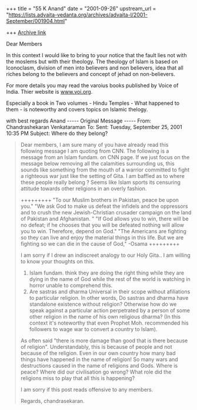 +++
title = "55 K Anand"
date = "2001-09-26"
upstream_url = "https://lists.advaita-vedanta.org/archives/advaita-l/2001-September/001904.html"

+++
[Archive link](https://lists.advaita-vedanta.org/archives/advaita-l/2001-September/001904.html)

Dear Members

In this context I would like to bring to your notice that the fault lies not
with the moslems but with their theology. The theology of Islam is based on
Iconoclasm, division of men into believers and non believers, idea that all
riches belong to the believers and concept of jehad on non-believers.

For more details you may read the varoius books published by Voice of India.
Thier website is www.voi.org.

Especially a book in Two volumes - Hindu Temples - What happened to them -
is noteworthy and covers topics on Islamic thelogy.

with best regards
Anand
----- Original Message -----
From: Chandrashekaran Venkataraman <VCHANDRA at AMBERNETWORKS.COM>
To: <ADVAITA-L at LISTS.ADVAITA-VEDANTA.ORG>
Sent: Tuesday, September 25, 2001 10:35 PM
Subject: Where do they belong?


> Dear members,
>   I am sure many of you have already read this following message I am
> quoting from CNN.
>   The following is a message from an Islam fundam. on CNN page. If we just
> focus on the message below removing all the calamities surrounding us,
> this sounds like something from the mouth of a warrior committed to fight
> a righteous war just like the setting of Gita. I am baffled as to where
> these people really belong ? Seems like Islam sports its censuring
attitude
> towards other religions in an overly fashion.
>
> +++++++++
> "To our Muslim brothers in Pakistan, peace be upon you."
> "We ask God to make us defeat the infidels and the oppressors and to crush
> the
> new Jewish-Christian crusader campaign on the land of Pakistan and
> Afghanistan. "
> "If God allows you to win, there will be no defeat; if he chooses that you
> will
> be defeated nothing will allow you to win. Therefore, depend on God."
> "The Americans are fighting so they can live and enjoy the material things
> in
> this life. But we are fighting so we can die in the cause of God,"
> -Osama
> +++++++++
>
>   I am sorry if I drew an indiscreet analogy to our Holy Gita.. I am
willing
> to know your thoughts on this.
>
> 1. Islam fundam. think they are doing the right thing while they are
> dying in the name of God while the rest of the world is watching in
> horror unable to comprehend this.
> 2. Are sastras and dharma Universal in their scope without afiliations to
> particular religion. In other words, Do sastras and dharma have standalone
> existence without religion? Otherwise how do we speak against a particular
> action perpetrated by a person of some other religion in the name of his
> own religious dharma? (In this context it's noteworthy that even Prophet
> Moh.
> recommended his followers to wage war to convert a country to Islam).
>
> As often said "there is more damage than good that is there because of
> religion". Understandably, this is because of people and not because of
> the religion. Even in our own country how many bad things have happened
> in the name of religion! So many wars and destructions caused in the name
> of religions and Gods. Where is peace? Where did our civilisation go
wrong?
> What role did the religions miss to play that all this is happening?
>
>   I am sorry if this post reads offensive to any members.
>
>   Regards,
>   chandrasekaran.
>

